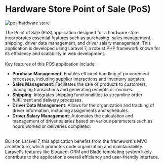 # Hardware Store Point of Sale (PoS)

<div class="mt-10">
  <img src="/images/projects/pos-hardware-store1.png" alt="pos hardware store" class="mb-4">
</div>

The Point of Sale (PoS) application designed for a hardware store incorporates essential features such as purchasing, sales management, shipping, driver data management, and driver salary management. This application is developed using Laravel 7, a robust PHP framework known for its efficiency and scalability in web development.
<br><br>
Key features of this POS application include:
<br>
- **Purchase Management**: Enables efficient handling of procurement processes, including supplier interactions and inventory updates.
- **Sales Management**: Facilitates the sale of products to customers, managing transactions and generating receipts or invoices.
- **Shipping**: Integrates shipping functionalities to streamline order fulfillment and delivery processes.
- **Driver Data Management**: Allows for the organization and tracking of driver information, including assignments and schedules.
- **Driver Salary Management**: Automates the calculation and management of driver salaries based on various parameters such as hours worked or deliveries completed.

<br>
Built on Laravel 7, this application benefits from the framework's MVC architecture, which promotes code organization and maintainability. Laravel's features like Eloquent ORM and Blade templating system likely contribute to the application's overall efficiency and user-friendly interface.